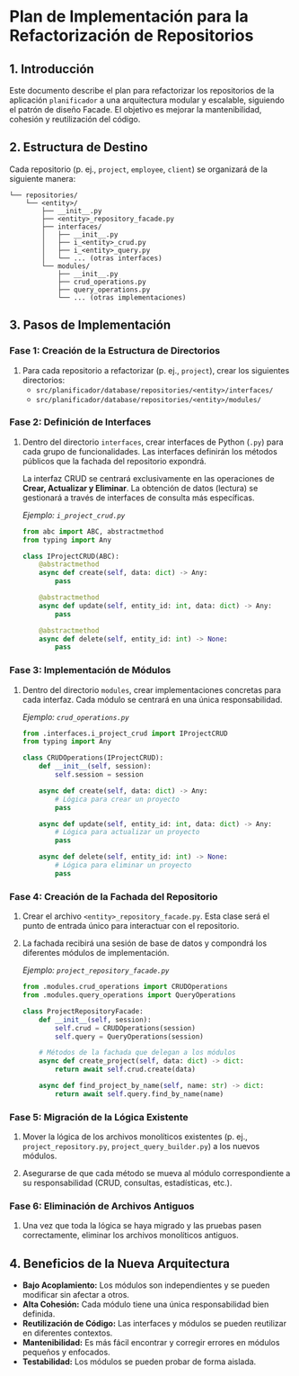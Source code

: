 # Plan de Implementación para la Refactorización de Repositorios

## 1. Introducción

Este documento describe el plan para refactorizar los repositorios de la aplicación `planificador` a una arquitectura modular y escalable, siguiendo el patrón de diseño Facade. El objetivo es mejorar la mantenibilidad, cohesión y reutilización del código.

## 2. Estructura de Destino

Cada repositorio (p. ej., `project`, `employee`, `client`) se organizará de la siguiente manera:

```
└── repositories/
    └── <entity>/
        ├── __init__.py
        ├── <entity>_repository_facade.py
        ├── interfaces/
        │   ├── __init__.py
        │   ├── i_<entity>_crud.py
        │   ├── i_<entity>_query.py
        │   └── ... (otras interfaces)
        └── modules/
            ├── __init__.py
            ├── crud_operations.py
            ├── query_operations.py
            └── ... (otras implementaciones)
```

## 3. Pasos de Implementación

### Fase 1: Creación de la Estructura de Directorios

1.  Para cada repositorio a refactorizar (p. ej., `project`), crear los siguientes directorios:
    *   `src/planificador/database/repositories/<entity>/interfaces/`
    *   `src/planificador/database/repositories/<entity>/modules/`

### Fase 2: Definición de Interfaces

1.  Dentro del directorio `interfaces`, crear interfaces de Python (`.py`) para cada grupo de funcionalidades. Las interfaces definirán los métodos públicos que la fachada del repositorio expondrá.

    La interfaz CRUD se centrará exclusivamente en las operaciones de **Crear, Actualizar y Eliminar**. La obtención de datos (lectura) se gestionará a través de interfaces de consulta más específicas.

    *Ejemplo: `i_project_crud.py`*

    ```python
    from abc import ABC, abstractmethod
    from typing import Any

    class IProjectCRUD(ABC):
        @abstractmethod
        async def create(self, data: dict) -> Any:
            pass

        @abstractmethod
        async def update(self, entity_id: int, data: dict) -> Any:
            pass

        @abstractmethod
        async def delete(self, entity_id: int) -> None:
            pass
    ```

### Fase 3: Implementación de Módulos

1.  Dentro del directorio `modules`, crear implementaciones concretas para cada interfaz. Cada módulo se centrará en una única responsabilidad.

    *Ejemplo: `crud_operations.py`*

    ```python
    from .interfaces.i_project_crud import IProjectCRUD
    from typing import Any

    class CRUDOperations(IProjectCRUD):
        def __init__(self, session):
            self.session = session

        async def create(self, data: dict) -> Any:
            # Lógica para crear un proyecto
            pass

        async def update(self, entity_id: int, data: dict) -> Any:
            # Lógica para actualizar un proyecto
            pass

        async def delete(self, entity_id: int) -> None:
            # Lógica para eliminar un proyecto
            pass
    ```

### Fase 4: Creación de la Fachada del Repositorio

1.  Crear el archivo `<entity>_repository_facade.py`. Esta clase será el punto de entrada único para interactuar con el repositorio.

2.  La fachada recibirá una sesión de base de datos y compondrá los diferentes módulos de implementación.

    *Ejemplo: `project_repository_facade.py`*

    ```python
    from .modules.crud_operations import CRUDOperations
    from .modules.query_operations import QueryOperations

    class ProjectRepositoryFacade:
        def __init__(self, session):
            self.crud = CRUDOperations(session)
            self.query = QueryOperations(session)

        # Métodos de la fachada que delegan a los módulos
        async def create_project(self, data: dict) -> dict:
            return await self.crud.create(data)

        async def find_project_by_name(self, name: str) -> dict:
            return await self.query.find_by_name(name)
    ```

### Fase 5: Migración de la Lógica Existente

1.  Mover la lógica de los archivos monolíticos existentes (p. ej., `project_repository.py`, `project_query_builder.py`) a los nuevos módulos.

2.  Asegurarse de que cada método se mueva al módulo correspondiente a su responsabilidad (CRUD, consultas, estadísticas, etc.).

### Fase 6: Eliminación de Archivos Antiguos

1.  Una vez que toda la lógica se haya migrado y las pruebas pasen correctamente, eliminar los archivos monolíticos antiguos.

## 4. Beneficios de la Nueva Arquitectura

*   **Bajo Acoplamiento:** Los módulos son independientes y se pueden modificar sin afectar a otros.
*   **Alta Cohesión:** Cada módulo tiene una única responsabilidad bien definida.
*   **Reutilización de Código:** Las interfaces y módulos se pueden reutilizar en diferentes contextos.
*   **Mantenibilidad:** Es más fácil encontrar y corregir errores en módulos pequeños y enfocados.
*   **Testabilidad:** Los módulos se pueden probar de forma aislada.